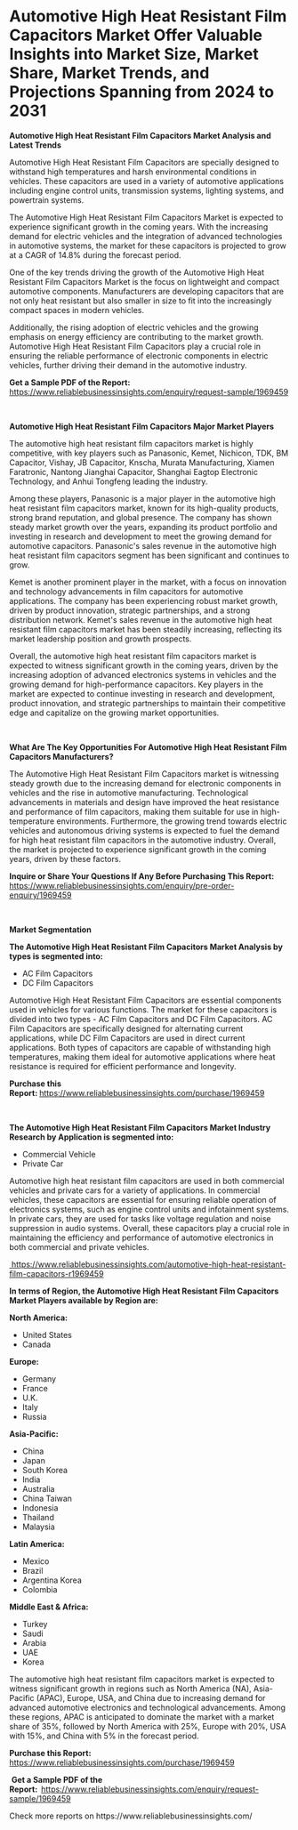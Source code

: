 <p><h1>Automotive High Heat Resistant Film Capacitors Market Offer Valuable Insights into Market Size, Market Share, Market Trends, and Projections Spanning from 2024 to 2031</h1></p><p><strong>Automotive High Heat Resistant Film Capacitors Market Analysis and Latest Trends</strong></p>
<p><p>Automotive High Heat Resistant Film Capacitors are specially designed to withstand high temperatures and harsh environmental conditions in vehicles. These capacitors are used in a variety of automotive applications including engine control units, transmission systems, lighting systems, and powertrain systems.</p><p>The Automotive High Heat Resistant Film Capacitors Market is expected to experience significant growth in the coming years. With the increasing demand for electric vehicles and the integration of advanced technologies in automotive systems, the market for these capacitors is projected to grow at a CAGR of 14.8% during the forecast period.</p><p>One of the key trends driving the growth of the Automotive High Heat Resistant Film Capacitors Market is the focus on lightweight and compact automotive components. Manufacturers are developing capacitors that are not only heat resistant but also smaller in size to fit into the increasingly compact spaces in modern vehicles.</p><p>Additionally, the rising adoption of electric vehicles and the growing emphasis on energy efficiency are contributing to the market growth. Automotive High Heat Resistant Film Capacitors play a crucial role in ensuring the reliable performance of electronic components in electric vehicles, further driving their demand in the automotive industry.</p></p>
<p><strong>Get a Sample PDF of the Report:&nbsp;</strong> <a href="https://www.reliablebusinessinsights.com/enquiry/request-sample/1969459">https://www.reliablebusinessinsights.com/enquiry/request-sample/1969459</a></p>
<p>&nbsp;</p>
<p><strong>Automotive High Heat Resistant Film Capacitors Major Market Players</strong></p>
<p><p>The automotive high heat resistant film capacitors market is highly competitive, with key players such as Panasonic, Kemet, Nichicon, TDK, BM Capacitor, Vishay, JB Capacitor, Knscha, Murata Manufacturing, Xiamen Faratronic, Nantong Jianghai Capacitor, Shanghai Eagtop Electronic Technology, and Anhui Tongfeng leading the industry. </p><p>Among these players, Panasonic is a major player in the automotive high heat resistant film capacitors market, known for its high-quality products, strong brand reputation, and global presence. The company has shown steady market growth over the years, expanding its product portfolio and investing in research and development to meet the growing demand for automotive capacitors. Panasonic's sales revenue in the automotive high heat resistant film capacitors segment has been significant and continues to grow.</p><p>Kemet is another prominent player in the market, with a focus on innovation and technology advancements in film capacitors for automotive applications. The company has been experiencing robust market growth, driven by product innovation, strategic partnerships, and a strong distribution network. Kemet's sales revenue in the automotive high heat resistant film capacitors market has been steadily increasing, reflecting its market leadership position and growth prospects.</p><p>Overall, the automotive high heat resistant film capacitors market is expected to witness significant growth in the coming years, driven by the increasing adoption of advanced electronics systems in vehicles and the growing demand for high-performance capacitors. Key players in the market are expected to continue investing in research and development, product innovation, and strategic partnerships to maintain their competitive edge and capitalize on the growing market opportunities.</p></p>
<p>&nbsp;</p>
<p><strong>What Are The Key Opportunities For Automotive High Heat Resistant Film Capacitors Manufacturers?</strong></p>
<p><p>The Automotive High Heat Resistant Film Capacitors market is witnessing steady growth due to the increasing demand for electronic components in vehicles and the rise in automotive manufacturing. Technological advancements in materials and design have improved the heat resistance and performance of film capacitors, making them suitable for use in high-temperature environments. Furthermore, the growing trend towards electric vehicles and autonomous driving systems is expected to fuel the demand for high heat resistant film capacitors in the automotive industry. Overall, the market is projected to experience significant growth in the coming years, driven by these factors.</p></p>
<p><strong>Inquire or Share Your Questions If Any Before Purchasing This Report:</strong> <a href="https://www.reliablebusinessinsights.com/enquiry/pre-order-enquiry/1969459">https://www.reliablebusinessinsights.com/enquiry/pre-order-enquiry/1969459</a></p>
<p>&nbsp;</p>
<p><strong>Market Segmentation</strong></p>
<p><strong>The Automotive High Heat Resistant Film Capacitors Market Analysis by types is segmented into:</strong></p>
<p><ul><li>AC Film Capacitors</li><li>DC Film Capacitors</li></ul></p>
<p><p>Automotive High Heat Resistant Film Capacitors are essential components used in vehicles for various functions. The market for these capacitors is divided into two types - AC Film Capacitors and DC Film Capacitors. AC Film Capacitors are specifically designed for alternating current applications, while DC Film Capacitors are used in direct current applications. Both types of capacitors are capable of withstanding high temperatures, making them ideal for automotive applications where heat resistance is required for efficient performance and longevity.</p></p>
<p><strong>Purchase this Report:&nbsp;</strong><a href="https://www.reliablebusinessinsights.com/purchase/1969459">https://www.reliablebusinessinsights.com/purchase/1969459</a></p>
<p>&nbsp;</p>
<p><strong>The Automotive High Heat Resistant Film Capacitors Market Industry Research by Application is segmented into:</strong></p>
<p><ul><li>Commercial Vehicle</li><li>Private Car</li></ul></p>
<p><p>Automotive high heat resistant film capacitors are used in both commercial vehicles and private cars for a variety of applications. In commercial vehicles, these capacitors are essential for ensuring reliable operation of electronics systems, such as engine control units and infotainment systems. In private cars, they are used for tasks like voltage regulation and noise suppression in audio systems. Overall, these capacitors play a crucial role in maintaining the efficiency and performance of automotive electronics in both commercial and private vehicles.</p></p>
<p><a href="https://www.reliablebusinessinsights.com/automotive-high-heat-resistant-film-capacitors-r1969459">&nbsp;https://www.reliablebusinessinsights.com/automotive-high-heat-resistant-film-capacitors-r1969459</a></p>
<p><strong>In terms of Region, the Automotive High Heat Resistant Film Capacitors Market Players available by Region are:</strong></p>
<p>
    <p> <strong> North America: </strong>
        <ul>
            <li>United States</li>
            <li>Canada</li>
        </ul>
        </p> 
    <p> <strong> Europe: </strong>
        <ul>
            <li>Germany</li>
            <li>France</li>
            <li>U.K.</li>
            <li>Italy</li>
            <li>Russia</li>
        </ul>
        </p> 
    <p> <strong> Asia-Pacific: </strong>
        <ul>
            <li>China</li>
            <li>Japan</li>
            <li>South Korea</li>
            <li>India</li>
            <li>Australia</li>
            <li>China Taiwan</li>
            <li>Indonesia</li>
            <li>Thailand</li>
            <li>Malaysia</li>
        </ul>
        </p> 
    <p> <strong> Latin America: </strong>
        <ul>
            <li>Mexico</li>
            <li>Brazil</li>
            <li>Argentina Korea</li>
            <li>Colombia</li>
        </ul>
        </p> 
    <p> <strong> Middle East & Africa: </strong>
        <ul>
            <li>Turkey</li>
            <li>Saudi</li>
            <li>Arabia</li>
            <li>UAE</li>
            <li>Korea</li>
        </ul>
    </p>
    </p>
<p><p>The automotive high heat resistant film capacitors market is expected to witness significant growth in regions such as North America (NA), Asia-Pacific (APAC), Europe, USA, and China due to increasing demand for advanced automotive electronics and technological advancements. Among these regions, APAC is anticipated to dominate the market with a market share of 35%, followed by North America with 25%, Europe with 20%, USA with 15%, and China with 5% in the forecast period.</p></p>
<p><strong>Purchase this Report: </strong><a href="https://www.reliablebusinessinsights.com/purchase/1969459">https://www.reliablebusinessinsights.com/purchase/1969459</a></p>
<p>&nbsp;<strong>Get a Sample PDF of the Report:&nbsp;&nbsp;</strong><a href="https://www.reliablebusinessinsights.com/enquiry/request-sample/1969459">https://www.reliablebusinessinsights.com/enquiry/request-sample/1969459</a></p>
<p><strong></strong></p>
<p>Check more reports on https://www.reliablebusinessinsights.com/</p>